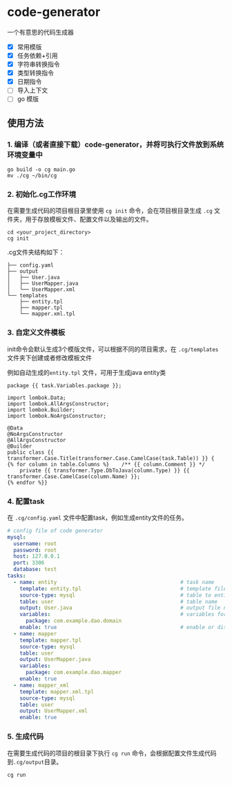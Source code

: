# code-generator
一个有意思的代码生成器
- [x] 常用模版
- [x] 任务依赖+引用
- [x] 字符串转换指令
- [x] 类型转换指令
- [x] 日期指令
- [ ] 导入上下文
- [ ] go 模版

## 使用方法
### 1. 编译（或者直接下载）code-generator，并将可执行文件放到系统环境变量中
```shell
go build -o cg main.go
mv ./cg ~/bin/cg
```

### 2. 初始化.cg工作环境
在需要生成代码的项目根目录里使用 `cg init` 命令，会在项目根目录生成 `.cg` 文件夹，用于存放模板文件、配置文件以及输出的文件。
```shell
cd <your_project_directory>
cg init
```

.cg文件夹结构如下：
```text
├── config.yaml
├── output
│   ├── User.java
│   ├── UserMapper.java
│   └── UserMapper.xml
└── templates
    ├── entity.tpl
    ├── mapper.tpl
    └── mapper.xml.tpl
```
### 3. 自定义文件模板
init命令会默认生成3个模版文件，可以根据不同的项目需求，在 `.cg/templates` 文件夹下创建或者修改模板文件  

例如自动生成的`entity.tpl` 文件，可用于生成java entity类
```text
package {{ task.Variables.package }};

import lombok.Data;
import lombok.AllArgsConstructor;
import lombok.Builder;
import lombok.NoArgsConstructor;

@Data
@NoArgsConstructor
@AllArgsConstructor
@Builder
public class {{ transformer.Case.Title(transformer.Case.CamelCase(task.Table)) }} {
{% for column in table.Columns %}    /** {{ column.Comment }} */
    private {{ transformer.Type.DbToJava(column.Type) }} {{ transformer.Case.CamelCase(column.Name) }};
{% endfor %}}
```
### 4. 配置task
在 `.cg/config.yaml` 文件中配置task，例如生成entity文件的任务。
```yaml
# config file of code generator
mysql:
  username: root
  password: root
  host: 127.0.0.1
  port: 3306
  database: test
tasks:
  - name: entity                                        # task name
    template: entity.tpl                                # template file from .cg/templates folder
    source-type: mysql                                  # table to entity
    table: user                                         # table name
    output: User.java                                   # output file name
    variables:                                          # variables for template
      package: com.example.dao.domain
    enable: true                                        # enable or disable the task
  - name: mapper
    template: mapper.tpl
    source-type: mysql
    table: user
    output: UserMapper.java
    variables:
      package: com.example.dao.mapper
    enable: true
  - name: mapper_xml
    template: mapper.xml.tpl
    source-type: mysql
    table: user
    output: UserMapper.xml
    enable: true
```
### 5. 生成代码
在需要生成代码的项目的根目录下执行 `cg run` 命令，会根据配置文件生成代码到`.cg/output`目录。
```shell
cg run
```